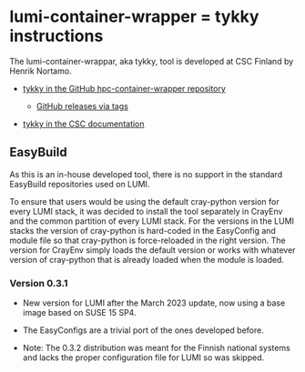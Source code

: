 # lumi-container-wrapper = tykky instructions

The lumi-container-wrappar, aka tykky, tool is developed at CSC
Finland by Henrik Nortamo. 

-   [tykky in the GitHub hpc-container-wrapper repository](https://github.com/CSCfi/hpc-container-wrapper)
    
    -   [GitHub releases via tags](https://github.com/CSCfi/hpc-container-wrapper/tags)

-   [tykky in the CSC documentation](https://docs.csc.fi/computing/containers/tykky/)


## EasyBuild

As this is an in-house developed tool, there is no support in the standard
EasyBuild repositories used on LUMI.

To ensure that users would be using the default cray-python version for
every LUMI stack, it was decided to install the tool separately in
CrayEnv and the common partition of every LUMI stack. For the versions
in the LUMI stacks the version of cray-python is hard-coded in the EasyConfig
and module file so that cray-python is force-reloaded in the right version.
The version for CrayEnv simply loads the default version or works with whatever
version of cray-python that is already loaded when the module is loaded.


### Version 0.3.1

-   New version for LUMI after the March 2023 update, now using a base image based
    on SUSE 15 SP4.

-   The EasyConfigs are a trivial port of the ones developed before.

-   Note: The 0.3.2 distribution was meant for the Finnish national systems and lacks
    the proper configuration file for LUMI so was skipped.
